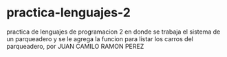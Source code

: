 # practica-lenguajes-2
practica de lenguajes de programacion 2 en donde se trabaja el sistema de un parqueadero y se le agrega la funcion para
listar los carros del parqueadero, por JUAN CAMILO RAMON PEREZ
